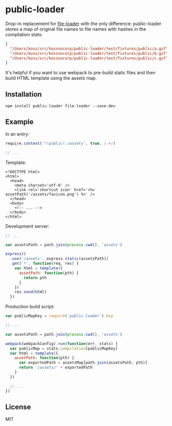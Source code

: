 # public-loader

Drop-in replacement for [file-loader](https://github.com/webpack/file-loader)
with the only difference: public-loader stores a map of original file names to
file names with hashes in the compilation stats:

``` json
{
  "/Users/koss/src/kossnocorp/public-loader/test/fixtures/public/a.gif": "980d0a50ac153b475e9fb1b8ffe22619.gif",
  "/Users/koss/src/kossnocorp/public-loader/test/fixtures/public/b.gif": "980d0a50ac153b475e9fb1b8ffe22619.gif",
  "/Users/koss/src/kossnocorp/public-loader/test/fixtures/public/c.gif": "980d0a50ac153b475e9fb1b8ffe22619.gif"
}
```

It's helpful if you want to use webpack to pre-build static files and then
build HTML template using the assets map.

## Installation

```
npm install public-loader file-loader --save-dev
```

## Example

In an entry:

``` js
require.context('!!public!./assets', true, /.+/)

// ...
```

Template:

``` erb
<!DOCTYPE html>
<html>
  <head>
    <meta charset='utf-8' />
    <link rel='shortcut icon' href='<%= assetPath('/assets/favicon.png') %>' />
  </head>
  <body>
    <!-- ... -->
  </body>
</html>
```

Development server:

``` js
// ...

var assetsPath = path.join(process.cwd(), 'assets')

express()
  .use('/assets', express.static(assetsPath))
  .get('*', function(req, res) {
    var html = template({
      assetPath: function(pth) {
        return pth
      }
    })
    res.send(html)
  })
```

Production build script:

``` js
var publicMapKey = require('public-loader').key

// ...

var assetsPath = path.join(process.cwd(), 'assets')

webpack(webpackConfig).run(function(err, stats) {
  var publicMap = stats.compilation[publicMapKey]
  var html = template({
    assetPath: function(pth) {
      var exportedPath = assetsMap[path.join(assetsPath, pth)]
      return '/assets/' + exportedPath
    }
  })

  // ...
})
```

## License

MIT
